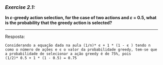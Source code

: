 ### *Exercise 2.1:*

**In *ε*-greedy action selection, for the case of two actions and *ε* = 0.5, what is the probability that the greedy action is selected?**

---
Resposta:

```
Considerando a equação dada na aula (1/n)* ϵ + 1 * (1 - ϵ ) tendo n como o número de ações e ϵ o valor da probabilidade greedy, tem-se que a probabilidade de selecionar a ação greedy é de 75%, pois
(1/2)* 0.5 + 1 * (1 - 0.5) = 0.75

```

